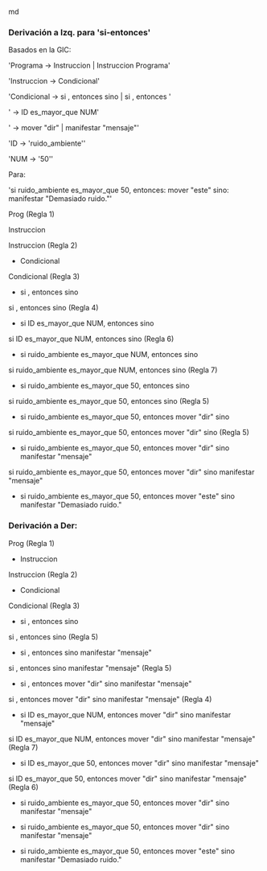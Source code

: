 md
### Derivación a Izq. para 'si-entonces'

Basados en la GIC:

'Programa -> Instruccion | Instruccion Programa'

'Instruccion -> Condicional'

'Condicional -> si <Condicion>, entonces <Bloque> sino <Bloque> | si <Condicion>, entonces <Bloque>'

'<Condicion> -> ID es_mayor_que NUM'

'<Bloque> -> mover "dir" | manifestar "mensaje"'

'ID -> 'ruido_ambiente''

'NUM -> '50''

Para:

'si ruido_ambiente es_mayor_que 50, entonces:
    mover "este"
sino:
    manifestar "Demasiado ruido."'

Prog (Regla 1)

Instruccion

Instruccion (Regla 2)

- Condicional

Condicional (Regla 3)

- si <Condicion>, entonces <Bloque> sino <Bloque>

si <Condicion>, entonces <Bloque> sino <Bloque> (Regla 4)

- si ID es_mayor_que NUM, entonces <Bloque> sino <Bloque>

si ID es_mayor_que NUM, entonces <Bloque> sino <Bloque> (Regla 6)

- si ruido_ambiente es_mayor_que NUM, entonces <Bloque> sino <Bloque>

si ruido_ambiente es_mayor_que NUM, entonces <Bloque> sino <Bloque> (Regla 7)

- si ruido_ambiente es_mayor_que 50, entonces <Bloque> sino <Bloque>

si ruido_ambiente es_mayor_que 50, entonces <Bloque> sino <Bloque> (Regla 5)

- si ruido_ambiente es_mayor_que 50, entonces mover "dir" sino <Bloque>

si ruido_ambiente es_mayor_que 50, entonces mover "dir" sino <Bloque> (Regla 5)

- si ruido_ambiente es_mayor_que 50, entonces mover "dir" sino manifestar "mensaje"

si ruido_ambiente es_mayor_que 50, entonces mover "dir" sino manifestar "mensaje"

- si ruido_ambiente es_mayor_que 50, entonces mover "este" sino manifestar "Demasiado ruido."

### Derivación a Der:

Prog (Regla 1)

- Instruccion

Instruccion (Regla 2)

- Condicional

Condicional (Regla 3)

- si <Condicion>, entonces <Bloque> sino <Bloque>

si <Condicion>, entonces <Bloque> sino <Bloque> (Regla 5)

- si <Condicion>, entonces <Bloque> sino manifestar "mensaje"

si <Condicion>, entonces <Bloque> sino manifestar "mensaje" (Regla 5)

- si <Condicion>, entonces mover "dir" sino manifestar "mensaje"

si <Condicion>, entonces mover "dir" sino manifestar "mensaje" (Regla 4)

- si ID es_mayor_que NUM, entonces mover "dir" sino manifestar "mensaje"

si ID es_mayor_que NUM, entonces mover "dir" sino manifestar "mensaje" (Regla 7)

- si ID es_mayor_que 50, entonces mover "dir" sino manifestar "mensaje"

si ID es_mayor_que 50, entonces mover "dir" sino manifestar "mensaje" (Regla 6)

- si ruido_ambiente es_mayor_que 50, entonces mover "dir" sino manifestar "mensaje"

- si ruido_ambiente es_mayor_que 50, entonces mover "dir" sino manifestar "mensaje"

- si ruido_ambiente es_mayor_que 50, entonces mover "este" sino manifestar "Demasiado ruido."


